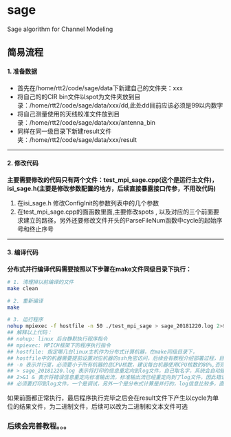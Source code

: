 # sage
Sage algorithm for Channel Modeling

## 简易流程

#### 1. 准备数据

- 首先在/home/rtt2/code/sage/data下新建自己的文件夹：xxx
- 将自己的的CIR bin文件以spot为文件夹放到目录：/home/rtt2/code/sage/data/xxx/dd,此处dd目前应该必须是99以内数字
- 将自己测量使用的天线校准文件放到目录：/home/rtt2/code/sage/data/xxx/antenna_bin
- 同样在同一级目录下新建result文件夹：/home/rtt2/code/sage/data/xxx/result

*****

#### 2. 修改代码

**主要需要修改的代码只有两个文件：test_mpi_sage.cpp(这个是运行主文件)，isi_sage.h(主要是修改参数配置的地方，后续直接暴露接口传参，不用改代码)**

1. 在isi_sage.h 修改ConfigInit的参数列表中的几个参数
2. 在test_mpi_sage.cpp的面函数里面,主要修改spots , 以及对应的三个前面要求建立的路径，另外还要修改文件开头的ParseFileNum函数中cycle的起始序号和终止序号

*****
#### 3. 编译代码

**分布式并行编译代码需要按照以下步骤在make文件同级目录下执行：**

```bash
# 1. 清理掉以前编译的文件
make clean

# 2. 重新编译
make

# 3. 运行程序
nohup mpiexec -f hostfile -n 50 ./test_mpi_sage > sage_20181220.log 2>&1 &
## 解释以上代码：
## nohup: linux 后台静默执行程序指令
## mpiexec: MPICH框架下的程序执行指令
## hostfile: 指定哪几台linux主机作为分布式计算机器，在make同级目录下，
## hostfile中的机器需要提前设置对应机器的ssh免密访问，后续会有教程介绍部署过程，目前单机下需要使用注释掉后面几台机器，只保留第一行主机信息
## -n 表示并行度，必须要小于所有机器的总CPU核数，建议每台机器使用CPU核数的80%,否则程序一跑，机器就会无响应，然后挂掉
## > sage_20181220.log 表示将打印的信息重定向到log文件，自己取名字，系统会自动建立log文件
## 2>&1 & 表示将错误信息重定向标准输出流，标准输出流已经重定向到了log文件，因此错误信息也会打印到log文件
## 必须要打印到log文件，一个是调试，另外一个是分布式计算是并行的，log信息比较多，直接运行命令行终端会一直打印信息，没办法干其他事

```
如果前面都正常执行，最后程序执行完毕之后会在result文件下产生以cycle为单位的结果文件，为二进制文件，后续可以改为二进制和文本文件可选


### 后续会完善教程。。。





